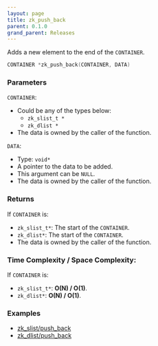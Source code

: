 ```yaml
---
layout: page
title: zk_push_back
parent: 0.1.0
grand_parent: Releases
---
```


Adds a new element to the end of the `CONTAINER`.

```c
CONTAINER *zk_push_back(CONTAINER, DATA)
```

### Parameters

`CONTAINER`:
- Could be any of the types below:
  - `zk_slist_t *`
  - `zk_dlist *`
 - The data is owned by the caller of the function.

 `DATA`:
 - Type: `void*`
 - A pointer to the data to be added.
 - This argument can be `NULL`.
 - The data is owned by the caller of the function.

### Returns
 If `CONTAINER` is:
 - `zk_slist_t*`: The start of the `CONTAINER`.
 - `zk_dlist*`: The start of the `CONTAINER`.
 - The data is owned by the caller of the function.

### Time Complexity / Space Complexity:
If `CONTAINER` is:
 - `zk_slist_t*`: **O(N) / O(1)**.
 - `zk_dlist*`: **O(N) / O(1)**.

### Examples
 - [zk_slist/push_back](https://github.com/zklib/zklib/blob/main/examples/zk_slist/push_back.c)
  - [zk_dlist/push_back](https://github.com/zklib/zklib/blob/main/examples/zk_dlist/push_back.c)


